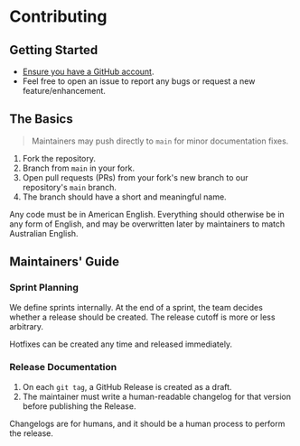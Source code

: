 # Contributing

## Getting Started

- [Ensure you have a GitHub account][join].
- Feel free to open an issue to report any bugs or request a new feature/enhancement.

## The Basics

> Maintainers may push directly to `main` for minor documentation fixes.

1. Fork the repository.
2. Branch from `main` in your fork.
3. Open pull requests (PRs) from your fork's new branch to our repository's `main` branch.
4. The branch should have a short and meaningful name.

Any code must be in American English. Everything should otherwise be in any form of English,
and may be overwritten later by maintainers to match Australian English.

## Maintainers' Guide

### Sprint Planning

We define sprints internally. At the end of a sprint, the team decides whether a release
should be created. The release cutoff is more or less arbitrary.

Hotfixes can be created any time and released immediately.

### Release Documentation

1. On each `git tag`, a GitHub Release is created as a draft.
2. The maintainer must write a human-readable changelog for that version before publishing the
   Release.

Changelogs are for humans, and it should be a human process to perform the release.

[join]: https://github.com/join

